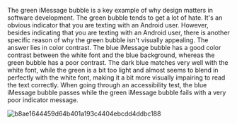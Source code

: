 The green iMessage bubble is a key example of why design matters in software development. The green bubble tends to get a lot of hate. It's an obvious indicator that you are texting with an Android user. However, besides indicating that you are texting with an Android user, there is another specific reason of why the green bubble isn't visually appealing. The answer lies in color contrast. The blue iMessage bubble has a good color contrast between the white font and the blue background, whereas the green bubble has a poor contrast. The dark blue matches very well with the white font, while the green is a bit too light and almost seems to blend in perfectly with the white font, making it a bit more visually impairing to read the text correctly. When going through an accessibility test, the blue iMessage bubble passes while the green iMessage bubble fails with a very poor indicator message.

![b8ae1644459d64b401a193c4404ebcdd4ddbc188](https://github.com/erascon7/TIL/assets/39039416/7593e614-58a4-4e15-82c5-beceaf53424a)
